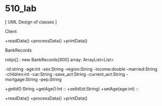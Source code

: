 # 510_lab
[ UML Design of classes ]

Client
  
+readData()
+processData()
+printData()


BankRecords


robjs[] : new BankRecords[600]
array: ArrayList<List<String>> 

-id:string
-age:int
-sex:String
-region:String
-income:double
-married:String
-children:int
-car:String
-save_act:String
-current_act:String
-mortgage:String
-pep:String

+getId():String
+getAge():Int
::
+setId(id:String)
+setAge(age:int)
::

+readData()
+processData()
+printData()
